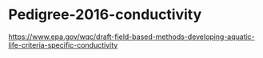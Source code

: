 # Pedigree-2016-conductivity
https://www.epa.gov/wqc/draft-field-based-methods-developing-aquatic-life-criteria-specific-conductivity
